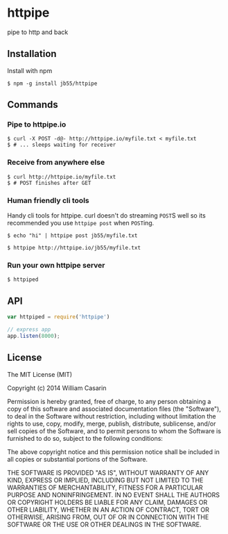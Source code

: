 
# httpipe

  pipe to http and back

## Installation

  Install with npm

    $ npm -g install jb55/httpipe

## Commands

### Pipe to httpipe.io

    $ curl -X POST -d@- http://httpipe.io/myfile.txt < myfile.txt
    $ # ... sleeps waiting for receiver

### Receive from anywhere else

    $ curl http://httpipe.io/myfile.txt
    $ # POST finishes after GET 

### Human friendly cli tools

  Handy cli tools for httpipe. curl doesn't do streaming `POST`S well so
  its recommended you use `httpipe post` when `POST`ing.

    $ echo "hi" | httpipe post jb55/myfile.txt

    $ httpipe http://httpipe.io/jb55/myfile.txt

### Run your own httpipe server

    $ httpiped

## API

```javascript
var httpiped = require('httpipe')

// express app
app.listen(8000);
```

## License

  The MIT License (MIT)

  Copyright (c) 2014 William Casarin

  Permission is hereby granted, free of charge, to any person obtaining a copy
  of this software and associated documentation files (the "Software"), to deal
  in the Software without restriction, including without limitation the rights
  to use, copy, modify, merge, publish, distribute, sublicense, and/or sell
  copies of the Software, and to permit persons to whom the Software is
  furnished to do so, subject to the following conditions:

  The above copyright notice and this permission notice shall be included in
  all copies or substantial portions of the Software.

  THE SOFTWARE IS PROVIDED "AS IS", WITHOUT WARRANTY OF ANY KIND, EXPRESS OR
  IMPLIED, INCLUDING BUT NOT LIMITED TO THE WARRANTIES OF MERCHANTABILITY,
  FITNESS FOR A PARTICULAR PURPOSE AND NONINFRINGEMENT. IN NO EVENT SHALL THE
  AUTHORS OR COPYRIGHT HOLDERS BE LIABLE FOR ANY CLAIM, DAMAGES OR OTHER
  LIABILITY, WHETHER IN AN ACTION OF CONTRACT, TORT OR OTHERWISE, ARISING FROM,
  OUT OF OR IN CONNECTION WITH THE SOFTWARE OR THE USE OR OTHER DEALINGS IN
  THE SOFTWARE.
